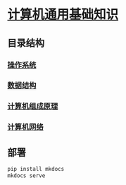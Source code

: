 # [计算机通用基础知识](./README.md)

## 目录结构

### [操作系统](./docs/操作系统/README.md)

### [数据结构](./docs/数据结构/README.md)

### [计算机组成原理](./docs/计算机组成原理/README.md)

### [计算机网络](./docs/计算机网络/README.md)

## 部署

```sh
pip install mkdocs
mkdocs serve
```
